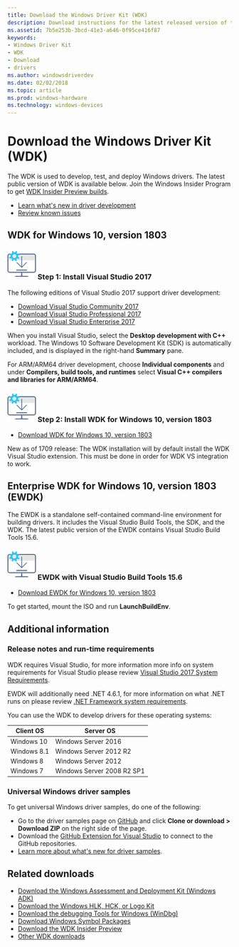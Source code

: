 ```yaml
---
title: Download the Windows Driver Kit (WDK)
description: Download instructions for the latest released version of the Windows Driver Kit (WDK)
ms.assetid: 7b5e253b-3bcd-41e3-a646-0f95ce416f87
keywords:
- Windows Driver Kit
- WDK
- Download
- drivers
ms.author: windowsdriverdev
ms.date: 02/02/2018
ms.topic: article
ms.prod: windows-hardware
ms.technology: windows-devices
---
```


# Download the Windows Driver Kit (WDK)

The WDK is used to develop, test, and deploy Windows drivers. The latest public version of WDK is available below. Join the Windows Insider Program to get [WDK Insider Preview builds](https://www.microsoft.com/software-download/windowsinsiderpreviewWDK). 

* [Learn what's new in driver development](what-s-new-in-driver-development.md) 
* [Review known issues](TBD)

## WDK for Windows 10, version 1803

### ![download icon](images/download-install.png) Step 1: Install Visual Studio 2017 
The following editions of Visual Studio 2017 support driver development: 

* [Download Visual Studio Community 2017](https://www.visualstudio.com/thank-you-downloading-visual-studio/?sku=Community&rel=15)
* [Download Visual Studio Professional 2017](https://www.visualstudio.com/thank-you-downloading-visual-studio/?sku=Professional&rel=15) 
* [Download Visual Studio Enterprise 2017](https://www.visualstudio.com/thank-you-downloading-visual-studio/?sku=Enterprise&rel=15)

When you install Visual Studio, select the **Desktop development with C++** workload. The Windows 10 Software Development Kit (SDK) is automatically included, and is displayed in the right-hand **Summary** pane. 

For ARM/ARM64 driver development, choose **Individual components** and under **Compilers, build tools, and runtimes** select **Visual C++ compilers and libraries for ARM/ARM64**.


### ![download icon](images/download-install.png) Step 2: Install WDK for Windows 10, version 1803

* [Download WDK for Windows 10, version 1803](https://go.microsoft.com/fwlink/?linkid=871787) 

New as of 1709 release: The WDK installation will by default install the WDK Visual Studio extension. This must be done in order for WDK VS integration to work. 

## Enterprise WDK for Windows 10, version 1803 (EWDK) 

The EWDK is a standalone self-contained command-line environment for building drivers. It includes the Visual Studio Build Tools, the SDK, and the WDK.  The latest public version of the EWDK contains Visual Studio Build Tools 15.6. 

### ![download icon](images/download-install.png) EWDK with Visual Studio Build Tools 15.6

* [Download EWDK for Windows 10, version 1803](TBD)


To get started, mount the ISO and run **LaunchBuildEnv**.

## Additional information

### Release notes and run-time requirements

WDK requires Visual Studio, for more information more info on system requirements for Visual Studio please review [Visual Studio 2017 System Requirements](https://www.visualstudio.com/productinfo/vs2017-system-requirements-vs). 

EWDK will additionally need .NET 4.6.1, for more information on what .NET runs on please review [.NET Framework system requirements](https://docs.microsoft.com/dotnet/framework/get-started/system-requirements). 

You can use the WDK to develop drivers for these operating systems: 

|Client OS|Server OS|
|-|-|
|Windows 10|Windows Server 2016|
|Windows 8.1|Windows Server 2012 R2|
Windows 8|Windows Server 2012|
Windows 7|Windows Server 2008 R2 SP1|

### Universal Windows driver samples

To get universal Windows driver samples, do one of the following: 
* Go to the driver samples page on [GitHub](https://github.com/Microsoft/Windows-driver-samples) and click **Clone or download > Download ZIP** on the right side of the page. 
* Download the [GitHub Extension for Visual Studio](https://visualstudio.github.com/) to connect to the GitHub repositories. 
* [Learn more about what's new for driver samples](https://developer.microsoft.com/windows/hardware/drivers-code-samples). 

## Related downloads
* [Download the Windows Assessment and Deployment Kit (Windows ADK)](https://developer.microsoft.com/windows/hardware/windows-assessment-deployment-kit)
* [Download the Windows HLK, HCK, or Logo Kit](https://developer.microsoft.com/windows/hardware/windows-hardware-lab-kit)
* [Download the debugging Tools for Windows (WinDbg)](https://developer.microsoft.com/windows/hardware/download-windbg)
* [Download Windows Symbol Packages](https://developer.microsoft.com/windows/hardware/download-symbols)
* [Download the WDK Insider Preview](https://www.microsoft.com/software-download/windowsinsiderpreviewWDK)
* [Other WDK downloads](other-wdk-downloads.md)
